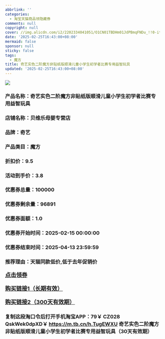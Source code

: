 ```yaml
---
abbrlink: ''
categories:
  - 淘宝天猫商品领隐藏券
comments: null
copyright: null
cover: //img.alicdn.com/i2/2202334041051/O1CN01TBDHm01JdPBmqFNDu_!!0-item_pic.jpg
date: '2025-02-25T16:43:00+08:00'
mermaid: false
sponsor: null
sticky: false
tags:
  - 魔方
title: 奇艺实色二阶魔方非贴纸版顺滑儿童小学生初学者比赛专用益智玩具
updated: '2025-02-25T16:43:00+08:00'
--- 
```


![](//img.alicdn.com/i2/2202334041051/O1CN01TBDHm01JdPBmqFNDu_!!0-item_pic.jpg)

### 产品名称：奇艺实色二阶魔方非贴纸版顺滑儿童小学生初学者比赛专用益智玩具
### 店铺名称：贝维乐母婴专营店
### 品牌：奇艺
### 产品类目：魔方
### 折扣价：9.5
### 活动到手价：3.8
### 优惠券总量：100000
### 优惠券剩余量：96891
### 优惠券面额：1.0
### 优惠券开始时间：2025-02-15 00:00:00	
### 优惠券结束时间：2025-04-13 23:59:59	
### 推荐理由：天猫同款低价,低于去年促销价

<p style="font-size: 18px; font-weight: bold;">
  <a href="https://uland.taobao.com/coupon/edetail?e=qWJw5d%2FOMsmlhHvvyUNXZfh8CuWt5YH5OVuOuRD5gLJMmdsrkidbOUV9IBA4kmjLBwZxaxXs1UVCVKD8TgFKQAK%2Fmoeh8XT%2Bu%2FaA7oLUT0tbBk98i51cbLZeunhwP5NCL%2BmLoMIm5d9yBOK%2B8KjzSuzY3MUSAX0G1TP3uC6T%2BzrKa4jyh4U%2Bo50xr3smS5AQdJPEgPOUy%2FaNfiknwDwgYS%2FsWqyKYTVEvx24htuqzYwDHXLApfbZC9QqW3sOLwhkA%2FMM%2F9ZBFqBE9SY%2BCMOzLk%2FvM7XSN6WdR%2Bw5H0hMe9%2FgaLvMsJZh9nhyHO%2FKhF5gsXwp43pyqpxMDQVG07AK7A%3D%3D&traceId=2166d8db17407296732636749d133b&union_lens=lensId%3AOPT%401740729673%402104d31c_0e67_1954b92e7d1_1d0f%4001%40eyJmbG9vcklkIjo3MzM1NH0ie" target="_blank">点击领券</a>
</p>
<p style="font-size: 18px; font-weight: bold;">
  <a href="https://s.click.taobao.com/t?e=m%3D2%26s%3DW8w7ezBAAvFw4vFB6t2Z2ueEDrYVVa64K7Vc7tFgwiHjf2vlNIV67kkfnVn6TwKdjGYPrSmetxH3ID%2FV1RqsF4wnCJeELi4I%2FIEn%2BS1IjHAB0ghlTd7WlZVm%2FOAUUFw71qrpxiwMoCNxc1AtbZGVS14h9TL81yAKzxMHSLmtJgHNEPXytV9ALtCLThlbPuuZLb93Df8fOzhw%2BrMPAKDqIbVzOyhbgG%2B7IOZfo820%2Fs2Km6O416cZGn99q0YOpyUbyS7OQU3%2BIjS0zvIVVx%2BPc2%2F51BzEHetfMv9C8a%2B%2F4KP9MS96e4gEgs9kxRRHfUqm" target="_blank">购买链接1（长期有效）</a>
</p>
<p style="font-size: 18px; font-weight: bold;">
  <a href="https://s.click.taobao.com/psC5TNs" target="_blank">购买链接2（300天有效期）</a>
</p>

### 复制这段淘口令后打开手机淘宝APP：79￥ CZ028 QskWek0dpXD￥ https://m.tb.cn/h.TugEWXU  奇艺实色二阶魔方非贴纸版顺滑儿童小学生初学者比赛专用益智玩具（30天有效期）
